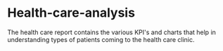 # Health-care-analysis
The health care report contains the various KPI's and charts that help in understanding types of patients coming to the health care clinic. 
